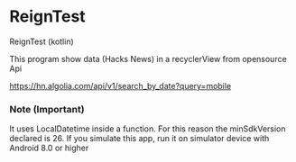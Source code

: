 # ReignTest
ReignTest (kotlin)

This program show data (Hacks News) in a recyclerView from opensource Api

https://hn.algolia.com/api/v1/search_by_date?query=mobile

### Note (Important)
It uses LocalDatetime inside a function. For this reason the minSdkVersion declared is 26. If you simulate this app, run it on simulator device with Android 8.0 or higher
